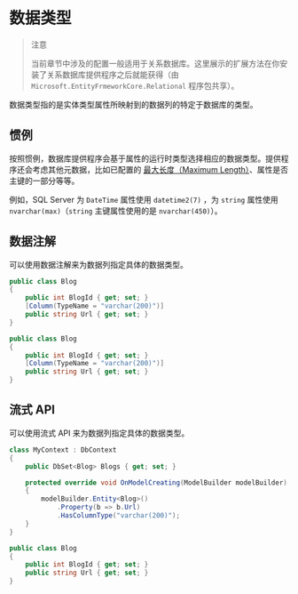 # 数据类型

> 注意
>
> 当前章节中涉及的配置一般适用于关系数据库。这里展示的扩展方法在你安装了关系数据库提供程序之后就能获得（由`Microsoft.EntityFrmeworkCore.Relational` 程序包共享）。

数据类型指的是实体类型属性所映射到的数据列的特定于数据库的类型。

## 惯例

按照惯例，数据库提供程序会基于属性的运行时类型选择相应的数据类型。提供程序还会考虑其他元数据，比如已配置的 [最大长度（Maximum Length）](../G、最大长度.md)、属性是否主键的一部分等等。

例如，SQL Server 为 `DateTime` 属性使用 `datetime2(7)` ，为 `string` 属性使用 `nvarchar(max)`（`string` 主键属性使用的是 `nvarchar(450)`）。

## 数据注解

可以使用数据注解来为数据列指定具体的数据类型。

```C#
public class Blog
{
    public int BlogId { get; set; }
    [Column(TypeName = "varchar(200)")]
    public string Url { get; set; }
}
```

```C#
public class Blog
{
    public int BlogId { get; set; }
    [Column(TypeName = "varchar(200)")]
    public string Url { get; set; }
}
```

## 流式 API

可以使用流式 API 来为数据列指定具体的数据类型。

```C#
class MyContext : DbContext
{
    public DbSet<Blog> Blogs { get; set; }

    protected override void OnModelCreating(ModelBuilder modelBuilder)
    {
        modelBuilder.Entity<Blog>()
            .Property(b => b.Url)
            .HasColumnType("varchar(200)");
    }
}

public class Blog
{
    public int BlogId { get; set; }
    public string Url { get; set; }
}
```